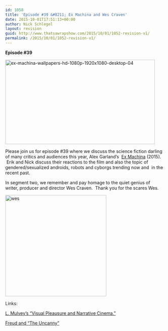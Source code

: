 ```yaml
---
id: 1058
title: 'Episode #39 &#8211; Ex Machina and Wes Craven'
date: 2015-10-01T17:51:13+00:00
author: Nick Schlegel
layout: revision
guid: http://www.thatsawrapshow.com/2015/10/01/1052-revision-v1/
permalink: /2015/10/01/1052-revision-v1/
---
```

**Episode #39**

[<img class="aligncenter size-large wp-image-1053" src="http://www.thatsawrapshow.com/wp-content/uploads/2015/10/ex-machina-wallpapers-hd-1080p-1920x1080-desktop-04-1024x576.jpg" alt="ex-machina-wallpapers-hd-1080p-1920x1080-desktop-04" width="474" height="267" srcset="http://www.thatsawrapshow.com/wp-content/uploads/2015/10/ex-machina-wallpapers-hd-1080p-1920x1080-desktop-04-1024x576.jpg 1024w, http://www.thatsawrapshow.com/wp-content/uploads/2015/10/ex-machina-wallpapers-hd-1080p-1920x1080-desktop-04-300x169.jpg 300w, http://www.thatsawrapshow.com/wp-content/uploads/2015/10/ex-machina-wallpapers-hd-1080p-1920x1080-desktop-04-600x338.jpg 600w" sizes="(max-width: 474px) 100vw, 474px" />](http://www.thatsawrapshow.com/wp-content/uploads/2015/10/ex-machina-wallpapers-hd-1080p-1920x1080-desktop-04.jpg)

Please join us for episode #39 where we discuss the science fiction darling of many critics and audiences this year, Alex Garland&#8217;s  <a href="http://www.rottentomatoes.com/m/ex_machina/" target="_blank">Ex Machina</a> (2015).  Erik and Nick discuss their reactions to the film and also the topic of gendered/sexualized androids, robots and cyborgs trending now and  in the recent past.

In segment two, we remember and pay homage to the quiet genius of writer, producer and director Wes Craven.  Thank you for the scares Wes.

[<img class="aligncenter size-full wp-image-1054" src="http://www.thatsawrapshow.com/wp-content/uploads/2015/10/wes.jpg" alt="wes" width="320" height="320" srcset="http://www.thatsawrapshow.com/wp-content/uploads/2015/10/wes.jpg 320w, http://www.thatsawrapshow.com/wp-content/uploads/2015/10/wes-150x150.jpg 150w, http://www.thatsawrapshow.com/wp-content/uploads/2015/10/wes-300x300.jpg 300w" sizes="(max-width: 320px) 100vw, 320px" />](http://www.thatsawrapshow.com/wp-content/uploads/2015/10/wes.jpg)

Links:

<a href="http://imlportfolio.usc.edu/ctcs505/mulveyVisualPleasureNarrativeCinema.pdf" target="_blank">L. Mulvey&#8217;s &#8220;Visual Pleausure and Narrative Cinema.&#8221;</a>

<a href="http://web.mit.edu/allanmc/www/freud1.pdf" target="_blank">Freud and &#8220;The Uncanny&#8221;</a>